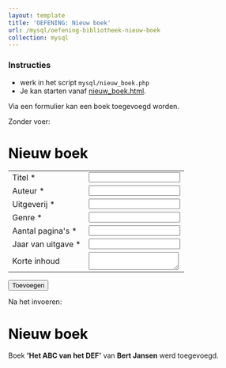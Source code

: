 ```yaml
---
layout: template
title: 'OEFENING: Nieuw boek'
url: /mysql/oefening-bibliotheek-nieuw-boek
collection: mysql
---
```


<div class="highlight">
    <h3>Instructies</h3>
    <ul>
        <li>werk in het script <code>mysql/nieuw_boek.php</code></li>
        <li>Je kan starten vanaf <a target="_blank" href="overzicht_boeken.html">nieuw_boek.html</a>.</li>
    </ul>
</div>

Via een formulier kan een boek toegevoegd worden.

Zonder voer:
<div class="shadow result">
  <h1 style="color: #000">Nieuw boek</h1>
  <form>
      <table>
          <tr>
              <td>Titel *</td>
              <td><input required type="text" name="titel" /></td>
          </tr>
          <tr>
              <td>Auteur *</td>
              <td><input required type="text" name="auteur" /></td>
          </tr>
          <tr>
              <td>Uitgeverij *</td>
              <td><input required type="text" name="uitgeverij" /></td>
          </tr>                
          <tr>
              <td>Genre * </td>
              <td><input required type="text" name="genre" /></td>
          </tr>    
          <tr>
              <td>Aantal pagina's *</td>
              <td><input required type="number" name="aantal_paginas" /></td>
          </tr>         
          <tr>
              <td>Jaar van uitgave *</td>
              <td><input required type="number" name="jaar_van_uitgave" /></td>
          </tr>                                              
          <tr>
              <td>Korte inhoud</td>
              <td><textarea name="korte_inhoud"></textarea></td>
          </tr>                                                                                          
      </table>
      <input type="submit" value="Toevoegen" />
  </form> 
</div>

Na het invoeren:
<div class="shadow result">
  <h1 style="color: #000">Nieuw boek</h1>

  <p>Boek <strong>'Het ABC van het DEF'</strong> van <strong>Bert Jansen</strong> werd toegevoegd.</p>
 
</div>